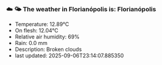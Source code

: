 ### ☁️ 🌤️  The weather in Florianópolis is: Florianópolis

- Temperature: 12.89°C
- On flesh: 12.04°C
- Relative air humidity: 69%
- Rain: 0.0 mm
- Description: Broken clouds
- last updated: 2025-09-06T23:14:07.885350
